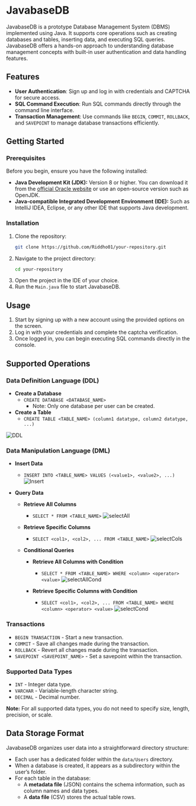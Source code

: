 # JavabaseDB
JavabaseDB is a prototype Database Management System (DBMS) implemented using Java. It supports core operations such as creating databases and tables, inserting data, and executing SQL queries. JavabaseDB offers a hands-on approach to understanding database management concepts with built-in user authentication and data handling features.

## Features
- **User Authentication**: Sign up and log in with credentials and CAPTCHA for secure access.
- **SQL Command Execution**: Run SQL commands directly through the command line interface.
- **Transaction Management**: Use commands like `BEGIN`, `COMMIT`, `ROLLBACK`, and `SAVEPOINT` to manage database transactions efficiently.

## Getting Started

### Prerequisites
Before you begin, ensure you have the following installed:

- **Java Development Kit (JDK):** Version 8 or higher. You can download it from the [official Oracle website](https://www.oracle.com/java/technologies/javase-jdk11-downloads.html) or use an open-source version such as OpenJDK.
- **Java-compatible Integrated Development Environment (IDE):** Such as IntelliJ IDEA, Eclipse, or any other IDE that supports Java development.

### Installation
1. Clone the repository:
   ```bash
   git clone https://github.com/Riddho01/your-repository.git
   ```
2. Navigate to the project directory:
   ```bash
   cd your-repository
   ```
3. Open the project in the IDE of your choice.
4. Run the `Main.java` file to start JavabaseDB.

## Usage
1. Start by signing up with a new account using the provided options on the screen.
2. Log in with your credentials and complete the captcha verification.
3. Once logged in, you can begin executing SQL commands directly in the console.

## Supported Operations

### Data Definition Language (DDL)
* **Create a Database**
  * `CREATE DATABASE <DATABASE_NAME>`  
    * Note: Only one database per user can be created.
* **Create a Table**
  * `CREATE TABLE <TABLE_NAME> (column1 datatype, column2 datatype, ...)`

![DDL](https://github.com/user-attachments/assets/1cbce8d3-89e4-4374-acd6-5eba089fe1fa)

### Data Manipulation Language (DML)
* **Insert Data**
  * `INSERT INTO <TABLE_NAME> VALUES (<value1>, <value2>, ...)`
   ![Insert](https://github.com/user-attachments/assets/9f5deab9-5a92-4fcd-81b4-12af2cd291a1)

* **Query Data**
  * **Retrieve All Columns**
    * `SELECT * FROM <TABLE_NAME>`
     ![selectAll](https://github.com/user-attachments/assets/75706868-8b23-42ef-9f59-d14c4d8c7a9d)

  * **Retrieve Specific Columns**
    * `SELECT <col1>, <col2>, ... FROM <TABLE_NAME>`
      ![selectCols](https://github.com/user-attachments/assets/c09befb1-5737-46e4-9d05-dd32bc3dfea3)

  * **Conditional Queries**
    * **Retrieve All Columns with Condition**
      * `SELECT * FROM <TABLE_NAME> WHERE <column> <operator> <value>`
        ![selectAllCond](https://github.com/user-attachments/assets/cae6a14e-fe15-4b70-aacc-36151946b4da)

    * **Retrieve Specific Columns with Condition**
      * `SELECT <col1>, <col2>, ... FROM <TABLE_NAME> WHERE <column> <operator> <value>`
        ![selectCond](https://github.com/user-attachments/assets/cc9c877c-d59e-413a-bf4b-9ccb4c8ae318)

### Transactions
* `BEGIN TRANSACTION` - Start a new transaction.
* `COMMIT` - Save all changes made during the transaction.
* `ROLLBACK` - Revert all changes made during the transaction.
* `SAVEPOINT <SAVEPOINT_NAME>` - Set a savepoint within the transaction.

### Supported Data Types
* `INT` - Integer data type.
* `VARCHAR` - Variable-length character string.
* `DECIMAL` - Decimal number.

**Note:** For all supported data types, you do not need to specify size, length, precision, or scale.

## Data Storage Format

JavabaseDB organizes user data into a straightforward directory structure:

- Each user has a dedicated folder within the `data/Users` directory.
- When a database is created, it appears as a subdirectory within the user’s folder.
- For each table in the database:
  - A **metadata file** (JSON) contains the schema information, such as column names and data types.
  - A **data file** (CSV) stores the actual table rows.


